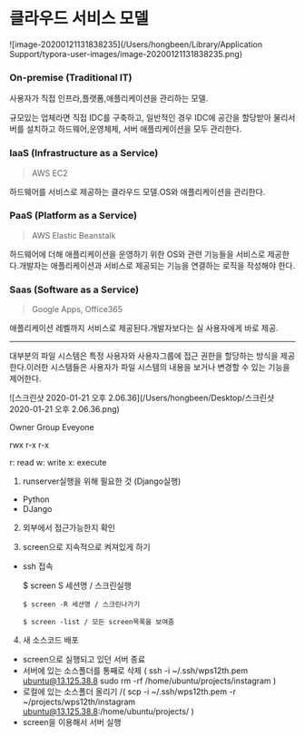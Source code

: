 # 클라우드 서비스 모델

![image-20200121131838235](/Users/hongbeen/Library/Application Support/typora-user-images/image-20200121131838235.png)

### On-premise (Traditional IT)

사용자가 직접 인프라,플랫폼,애플리케이션을 관리하는 모델.

규모있는 업체라면 직접 IDC를 구축하고, 일반적인 경우 IDC에 공간을 할당받아 물리서버를 설치하고 하드웨어,운영체제, 서버 애플리케이션을 모두 관리한다.

### laaS (Infrastructure as a Service)

> AWS EC2

하드웨어를 서비스로 제공하는 클라우드 모델.OS와 애플리케이션을 관리한다.

### PaaS (Platform as a Service)

> AWS Elastic Beanstalk

하드웨어에 더해 애플리케이션을 운영하기 위한 OS와 관련 기능들을 서비스로 제공한다.개발자는 애플리케이션과 서비스로 제공되는 기능을 연결하는 로직을 작성해야 한다.

### Saas (Software as a Service)

> Google Apps, Office365

애플리케이션 레벨까지 서비스로 제공된다.개발자보다는 실 사용자에게 바로 제공.



-----------------

대부분의 파일 시스템은 특정 사용자와 사용자그룹에 접근 권한을 할당하는 방식을 제공한다.이러한 시스템들은 사용자가 파일 시스템의 내용을 보거나 변경할 수 있는 기능을 제어한다.

![스크린샷 2020-01-21 오후 2.06.36](/Users/hongbeen/Desktop/스크린샷 2020-01-21 오후 2.06.36.png)

Owner	Group	Eveyone

rwx			r-x			r-x

r: read	w: write	x: execute 



1. runserver실행을 위해 필요한 것 (Django실행)

- Python
- DJango

2. 외부에서 접근가능한지 확인

3.  screen으로 지속적으로 켜져있게 하기

- ssh 접속

  $ screen S 세션명 / 스크린실행 

  `$ screen -R 세션명 / 스크린나가기`

  `$ screen -list / 모든 screen목록을 보여줌`

4. 새 소스코드 배포

- screen으로 실행되고 있던 서버 종료
- 서버에 있는 소스폴더를 통째로 삭제 ( ssh -i ~/.ssh/wps12th.pem ubuntu@13.125.38.8 sudo rm -rf /home/ubuntu/projects/instagram )
- 로컬에 있는 소스폴더 올리기 /( scp -i ~/.ssh/wps12th.pem -r ~/projects/wps12th/instagram ubuntu@13.125.38.8:/home/ubuntu/projects/ )
- screen을 이용해서 서버 실행

